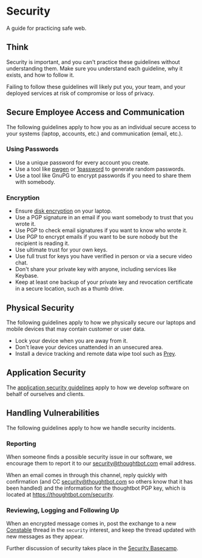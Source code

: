 # Security

A guide for practicing safe web.

## Think

Security is important, and you can't practice these guidelines without
understanding them. Make sure you understand each guideline, why it exists, and
how to follow it.

Failing to follow these guidelines will likely put you, your team, and your
deployed services at risk of compromise or loss of privacy.

## Secure Employee Access and Communication

The following guidelines apply to how you as an individual secure access to your
systems (laptop, accounts, etc.) and communication (email, etc.).

### Using Passwords

- Use a unique password for every account you create.
- Use a tool like [pwgen] or [1password] to generate random passwords.
- Use a tool like GnuPG to encrypt passwords if you need to share them with
  somebody.

[pwgen]: https://github.com/jbernard/pwgen
[1password]: https://1password.com

### Encryption

- Ensure [disk encryption] on your laptop.
- Use a PGP signature in an email if you want somebody to trust that you wrote
  it.
- Use PGP to check email signatures if you want to know who wrote it.
- Use PGP to encrypt emails if you want to be sure nobody but the recipient is
  reading it.
- Use ultimate trust for your own keys.
- Use full trust for keys you have verified in person or via a secure video
  chat.
- Don't share your private key with anyone, including services like Keybase.
- Keep at least one backup of your private key and revocation certificate in a
  secure location, such as a thumb drive.

[disk encryption]: https://theintercept.com/2015/04/27/encrypting-laptop-like-mean/

## Physical Security

The following guidelines apply to how we physically secure our laptops and
mobile devices that may contain customer or user data.

- Lock your device when you are away from it.
- Don't leave your devices unattended in an unsecured area.
- Install a device tracking and remote data wipe tool such as [Prey].

[prey]: https://www.preyproject.com/

## Application Security

The [application security guidelines](application.md) apply to how we develop
software on behalf of ourselves and clients.

## Handling Vulnerabilities

The following guidelines apply to how we handle security incidents.

### Reporting

When someone finds a possible security issue in our software, we encourage them
to report it to our <security@thoughtbot.com> email address.

When an email comes in through this channel, reply quickly with confirmation
(and CC <security@thoughtbot.com> so others know that it has been handled) and
the information for the thoughtbot PGP key, which is located at <https://thoughtbot.com/security>.

### Reviewing, Logging and Following Up

When an encrypted message comes in, post the exchange to a new [Constable]
thread in the `security` interest, and keep the thread updated with new messages
as they appear.

[constable]: https://constable.io

Further discussion of security takes place in the [Security Basecamp].

[security basecamp]: https://3.basecamp.com/3091943/projects/15753689
